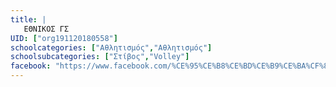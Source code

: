 ```yaml
---
title: |
   ΕΘΝΙΚΟΣ ΓΣ
UID: ["org191120180558"]
schoolcategories: ["Αθλητισμός","Αθλητισμός"]
schoolsubcategories: ["Στίβος","Volley"]
facebook: "https://www.facebook.com/%CE%95%CE%B8%CE%BD%CE%B9%CE%BA%CF%8C%CF%82-%CE%93%CF%85%CE%BC%CE%BD%CE%B1%CF%83%CF%84%CE%B9%CE%BA%CF%8C%CF%82-%CE%A3%CF%8D%CE%BB%CE%BB%CE%BF%CE%B3%CE%BF%CF%82-1198027060301017/"
---
```


